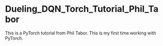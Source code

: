 # Dueling_DQN_Torch_Tutorial_Phil_Tabor

This is a PyTorch tutorial from Phil Tabor.  This is my first time working with PyTorch.
